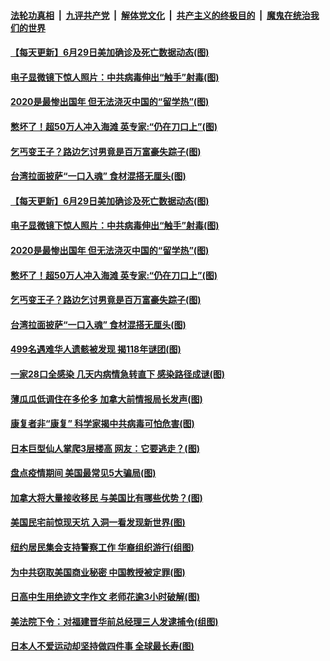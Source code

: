 ####  [法轮功真相](../../../../basic/blob/master/README.md?t=06301131) &nbsp;|&nbsp; [九评共产党](../../../../9ping.md/blob/master/README.md?t=06301131) &nbsp;|&nbsp; [解体党文化](../../../../jtdwh.md/blob/master/README.md?t=06301131)  &nbsp;|&nbsp; [共产主义的终极目的](../../../../gczydzjmd.md/blob/master/README.md?t=06301131) &nbsp;|&nbsp; [魔鬼在统治我们的世界](../../../../mgztzwmdsj.md/blob/master/README.md?t=06301131) 

#### [【每天更新】6月29日美加确诊及死亡数据动态(图)](../pages/p3/935173.md?t=06301131) 

#### [电子显微镜下惊人照片：中共病毒伸出“触手”射毒(图)](../pages/p3/938155.md?t=06301131) 

#### [2020是最惨出国年 但无法浇灭中国的“留学热”(图)](../pages/p3/938147.md?t=06301131) 

#### [憋坏了！超50万人冲入海滩 英专家:“仍在刀口上”(图)](../pages/p3/938138.md?t=06301131) 

#### [乞丐变王子？路边乞讨男竟是百万富豪失踪子(图)](../pages/p3/938116.md?t=06301131) 

#### [台湾拉面披萨“一口入魂” 食材混搭无厘头(图)](../pages/p3/938069.md?t=06301131) 

#### [【每天更新】6月29日美加确诊及死亡数据动态(图)](../pages/p3/935173.md?t=06301131) 

#### [电子显微镜下惊人照片：中共病毒伸出“触手”射毒(图)](../pages/p3/938155.md?t=06301131) 

#### [2020是最惨出国年 但无法浇灭中国的“留学热”(图)](../pages/p3/938147.md?t=06301131) 

#### [憋坏了！超50万人冲入海滩 英专家:“仍在刀口上”(图)](../pages/p3/938138.md?t=06301131) 

#### [乞丐变王子？路边乞讨男竟是百万富豪失踪子(图)](../pages/p3/938116.md?t=06301131) 

#### [台湾拉面披萨“一口入魂” 食材混搭无厘头(图)](../pages/p3/938069.md?t=06301131) 

#### [499名遇难华人遗骸被发现 揭118年谜团(图)](../pages/p3/938036.md?t=06301131) 

#### [一家28口全感染 几天内病情急转直下 感染路径成谜(图)](../pages/p3/938032.md?t=06301131) 

#### [薄瓜瓜低调住在多伦多 加拿大前情报局长发声(图)](../pages/p3/938052.md?t=06301131) 

#### [康复者非“康复” 科学家揭中共病毒可怕危害(图)](../pages/p3/938045.md?t=06301131) 

#### [日本巨型仙人掌爬3层楼高 网友：它要逃走？(图)](../pages/p3/938031.md?t=06301131) 

#### [盘点疫情期间 美国最常见5大骗局(图)](../pages/p3/938034.md?t=06301131) 


#### [加拿大将大量接收移民 与美国比有哪些优势？(图)](../pages/p3/937953.md?t=06301131) 

#### [美国民宅前惊现天坑 入洞一看发现新世界(图)](../pages/p3/937915.md?t=06301131) 

#### [纽约居民集会支持警察工作 华裔组织游行(组图)](../pages/p3/937932.md?t=06301131) 

#### [为中共窃取美国商业秘密 中国教授被定罪(图)](../pages/p3/937926.md?t=06301131) 

#### [日高中生用绝迹文字作文 老师花逾3小时破解(图)](../pages/p3/937906.md?t=06301131) 

#### [美法院下令：对福建晋华前总经理三人发逮捕令(组图)](../pages/p3/937890.md?t=06301131) 

#### [日本人不爱运动却坚持做四件事 全球最长寿(图)](../pages/p3/937843.md?t=06301131) 

